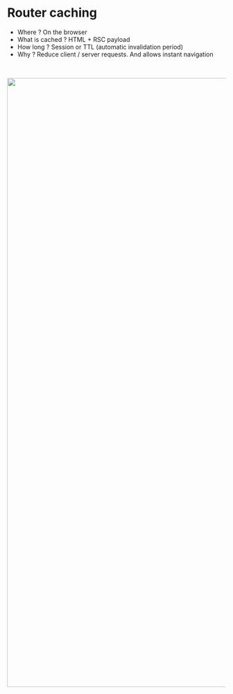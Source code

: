 <!-- .slide: class="two-column with-code title-margin-sm" -->

<style>
  .router-cache-60 {
   width: 1400px;
   height: auto;
   margin-top: 2rem!important;
  }
</style>

# Router caching

- Where ? On the browser
- What is cached ? HTML + RSC payload
- How long ? Session or TTL (automatic invalidation period)
- Why ? Reduce client / server requests. And allows instant navigation

<img src="./assets/images/04-data-fetching/router-cache.png" class="router-cache-60" />
